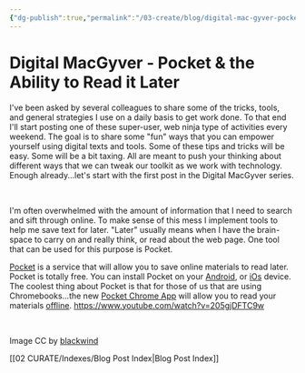 ```yaml
---
{"dg-publish":true,"permalink":"/03-create/blog/digital-mac-gyver-pocket-and-the-ability-to-read-it-later/","title":"Digital MacGyver: Pocket & the Ability to Read it Later"}
---
```


# Digital MacGyver - Pocket & the Ability to Read it Later

I've been asked by several colleagues to share some of the tricks, tools, and general strategies I use on a daily basis to get work done. To that end I'll start posting one of these super-user, web ninja type of activities every weekend. The goal is to share some "fun" ways that you can empower yourself using digital texts and tools. Some of these tips and tricks will be easy. Some will be a bit taxing. All are meant to push your thinking about different ways that we can tweak our toolkit as we work with technology. Enough already...let's start with the first post in the Digital MacGyver series.

 

I'm often overwhelmed with the amount of information that I need to search and sift through online. To make sense of this mess I implement tools to help me save text for later. "Later" usually means when I have the brain-space to carry on and really think, or read about the web page. One tool that can be used for this purpose is Pocket.

[Pocket](http://getpocket.com/) is a service that will allow you to save online materials to read later. Pocket is totally free. You can install Pocket on your [Android](https://play.google.com/store/apps/details?id=com.ideashower.readitlater.pro&hl=en), or [iOs](https://itunes.apple.com/us/app/pocket-formerly-read-it-later/id309601447?mt=8) device. The coolest thing about Pocket is that for those of us that are using Chromebooks...the new [Pocket Chrome App](https://chrome.google.com/webstore/detail/pocket/mjcnijlhddpbdemagnpefmlkjdagkogk) will allow you to read your materials [offline](http://www.omgchrome.com/pocket-goes-packaged-app-runs-offline/). https://www.youtube.com/watch?v=205gjDFTC9w

 

Image CC by [blackwind](http://www.flickr.com/photos/blackwind/4046364319/)

[[02 CURATE/Indexes/Blog Post Index\|Blog Post Index]]